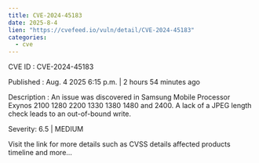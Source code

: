 ```yaml
---
title: CVE-2024-45183
date: 2025-8-4
lien: "https://cvefeed.io/vuln/detail/CVE-2024-45183"
categories:
  - cve
---
```


CVE ID : CVE-2024-45183

Published :  Aug. 4
2025
6:15 p.m. | 2 hours
54 minutes ago

Description : An issue was discovered in Samsung Mobile Processor Exynos 2100
1280
2200
1330
1380
1480
and 2400. A lack of a JPEG length check leads to an out-of-bound write.

Severity: 6.5 | MEDIUM

Visit the link for more details
such as CVSS details
affected products
timeline
and more...
